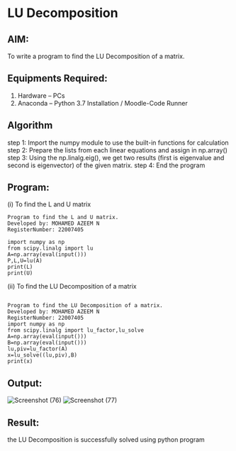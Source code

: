 # LU Decomposition 

## AIM:
To write a program to find the LU Decomposition of a matrix.

## Equipments Required:
1. Hardware – PCs
2. Anaconda – Python 3.7 Installation / Moodle-Code Runner

## Algorithm
step 1:
Import the numpy module to use the built-in functions for calculation
step 2:
Prepare the lists from each linear equations and assign in np.array()
step 3:
Using the np.linalg.eig(), we get two results (first is eigenvalue and second is eigenvector) of the
given matrix.
step 4:
End the program

## Program:
(i) To find the L and U matrix
```
Program to find the L and U matrix.
Developed by: MOHAMED AZEEM N
RegisterNumber: 22007405

import numpy as np
from scipy.linalg import lu
A=np.array(eval(input()))
P,L,U=lu(A)
print(L)
print(U)

```
(ii) To find the LU Decomposition of a matrix
```

Program to find the LU Decomposition of a matrix.
Developed by: MOHAMED AZEEM N
RegisterNumber: 22007405
import numpy as np
from scipy.linalg import lu_factor,lu_solve
A=np.array(eval(input()))
B=np.array(eval(input()))
lu,piv=lu_factor(A)
x=lu_solve((lu,piv),B)
print(x)
```

## Output:
![Screenshot (76)](https://user-images.githubusercontent.com/121040764/213394962-e24418f2-5844-4e2e-b35f-25e31c77b0a7.png)
![Screenshot (77)](https://user-images.githubusercontent.com/121040764/213394980-53592fa4-117b-42bf-b748-6fd16a255183.png)



## Result:
the LU Decomposition is successfully solved using python program

